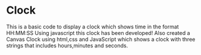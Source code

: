 # Clock
This is a basic code to display a clock which shows time in the format HH:MM:SS
Using javascript this clock has been developed!
Also created a Canvas Clock using html,css and JavaScript which shows a clock with three strings that includes hours,minutes and seconds.

